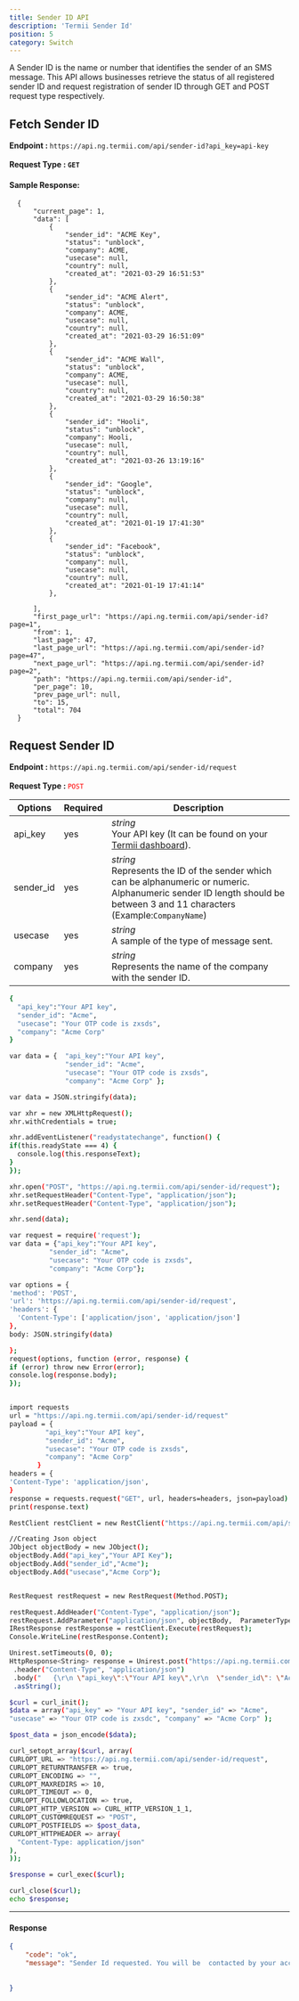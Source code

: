 ```yaml
---
title: Sender ID API
description: 'Termii Sender Id'
position: 5
category: Switch
---
```

A Sender ID is the name or number that identifies the sender of an SMS message.
This API allows businesses retrieve the status of all registered sender ID and request registration of sender ID through GET and POST request type respectively.

## Fetch Sender ID
<b>Endpoint : </b>
`
https://api.ng.termii.com/api/sender-id?api_key=api-key
`<br> <br> <b>Request Type : </b>**`GET`**


#### Sample Response:
```
  {
      "current_page": 1,
      "data": [
          {
              "sender_id": "ACME Key",
              "status": "unblock",
              "company": ACME,
              "usecase": null,
              "country": null,
              "created_at": "2021-03-29 16:51:53"
          },
          {
              "sender_id": "ACME Alert",
              "status": "unblock",
              "company": ACME,
              "usecase": null,
              "country": null,
              "created_at": "2021-03-29 16:51:09"
          },
          {
              "sender_id": "ACME Wall",
              "status": "unblock",
              "company": ACME,
              "usecase": null,
              "country": null,
              "created_at": "2021-03-29 16:50:38"
          },
          {
              "sender_id": "Hooli",
              "status": "unblock",
              "company": Hooli,
              "usecase": null,
              "country": null,
              "created_at": "2021-03-26 13:19:16"
          },
          {
              "sender_id": "Google",
              "status": "unblock",
              "company": null,
              "usecase": null,
              "country": null,
              "created_at": "2021-01-19 17:41:30"
          },
          {
              "sender_id": "Facebook",
              "status": "unblock",
              "company": null,
              "usecase": null,
              "country": null,
              "created_at": "2021-01-19 17:41:14"
          },
         
      ],
      "first_page_url": "https://api.ng.termii.com/api/sender-id?page=1",
      "from": 1,
      "last_page": 47,
      "last_page_url": "https://api.ng.termii.com/api/sender-id?page=47",
      "next_page_url": "https://api.ng.termii.com/api/sender-id?page=2",
      "path": "https://api.ng.termii.com/api/sender-id",
      "per_page": 10,
      "prev_page_url": null,
      "to": 15,
      "total": 704
  }
```


## Request Sender ID

<b>Endpoint : </b>
`
https://api.ng.termii.com/api/sender-id/request
`<br> <br> <b>Request Type : </b><span class="lio" style="color:red !important"> <code>POST</code></span>


Options |Required | Description |
--- | --- | --- |
api_key | yes |*string*<br> Your API key (It can be found on your <a href="https://accounts.termii.com/#/" target="_blank" style="text-decoration:underline; cursor:pointer">Termii dashboard</a>).  | 
sender_id | yes |*string*<br>Represents the ID of the sender which can be alphanumeric or numeric. Alphanumeric sender ID length should be between 3 and 11 characters (Example:`CompanyName`)  | 
usecase | yes | *string*<br>A sample of the type of message sent. | 
company | yes | *string*<br> Represents the name of the company with the sender ID.  | 

<code-group>
   <code-block label="JSON" active>

  ```bash
 {
    "api_key":"Your API key",
    "sender_id": "Acme",
    "usecase": "Your OTP code is zxsds",
    "company": "Acme Corp"
 }
  ```

  </code-block>
  <code-block label="JavaScript">

  ```bash
  var data = {  "api_key":"Your API key",
                "sender_id": "Acme",
                "usecase": "Your OTP code is zxsds",
                "company": "Acme Corp" };

var data = JSON.stringify(data);

var xhr = new XMLHttpRequest();
xhr.withCredentials = true;

xhr.addEventListener("readystatechange", function() {
  if(this.readyState === 4) {
    console.log(this.responseText);
  }
});

xhr.open("POST", "https://api.ng.termii.com/api/sender-id/request");
xhr.setRequestHeader("Content-Type", "application/json");
xhr.setRequestHeader("Content-Type", "application/json");

xhr.send(data);
  ```

  </code-block>
 <code-block label="NodeJs" >

  ```bash
 var request = require('request');
var data = {"api_key":"Your API key",
            "sender_id": "Acme",
            "usecase": "Your OTP code is zxsds",
            "company": "Acme Corp"};

var options = {
  'method': 'POST',
  'url': 'https://api.ng.termii.com/api/sender-id/request',
  'headers': {
    'Content-Type': ['application/json', 'application/json']
  },
  body: JSON.stringify(data)

};
request(options, function (error, response) { 
  if (error) throw new Error(error);
  console.log(response.body);
});
  ```

  </code-block>
 <code-block label="Python">

  ```bash
 
import requests
url = "https://api.ng.termii.com/api/sender-id/request"
payload = {
           "api_key":"Your API key",
           "sender_id": "Acme",
           "usecase": "Your OTP code is zxsds",
           "company": "Acme Corp"
         }
headers = {
  'Content-Type': 'application/json',
}
response = requests.request("GET", url, headers=headers, json=payload)
print(response.text)
  ```
  </code-block>

<code-block label="C#" >

  ```bash
RestClient restClient = new RestClient("https://api.ng.termii.com/api/sender-id/request");

//Creating Json object
JObject objectBody = new JObject();
objectBody.Add("api_key","Your API Key");
objectBody.Add("sender_id","Acme");
objectBody.Add("usecase","Acme Corp");


RestRequest restRequest = new RestRequest(Method.POST);

restRequest.AddHeader("Content-Type", "application/json");
restRequest.AddParameter("application/json", objectBody,  ParameterType.RequestBody);
IRestResponse restResponse = restClient.Execute(restRequest);
Console.WriteLine(restResponse.Content);


  ```

  </code-block>
<code-block label="Java" >

  ```bash
Unirest.setTimeouts(0, 0);
 HttpResponse<String> response = Unirest.post("https://api.ng.termii.com/api/sender-id/request")
   .header("Content-Type", "application/json")
   .body("   {\r\n \"api_key\":\"Your API key\",\r\n  \"sender_id\": \"Acme\",\r\n  \"usecase\": \"Your OTP code is zxsds\",\r\n   \"company\": \"Acme Corp\"\r\n    }")
   .asString();
  ```
  </code-block>
<code-block label="PHP" >

  ```bash
$curl = curl_init();
$data = array("api_key" => "Your API key", "sender_id" => "Acme", 
"usecase" => "Your OTP code is zxsdc", "company" => "Acme Corp" );

$post_data = json_encode($data);

curl_setopt_array($curl, array(
  CURLOPT_URL => "https://api.ng.termii.com/api/sender-id/request",
  CURLOPT_RETURNTRANSFER => true,
  CURLOPT_ENCODING => "",
  CURLOPT_MAXREDIRS => 10,
  CURLOPT_TIMEOUT => 0,
  CURLOPT_FOLLOWLOCATION => true,
  CURLOPT_HTTP_VERSION => CURL_HTTP_VERSION_1_1,
  CURLOPT_CUSTOMREQUEST => "POST",
  CURLOPT_POSTFIELDS => $post_data,
  CURLOPT_HTTPHEADER => array(
    "Content-Type: application/json"
  ),
));

$response = curl_exec($curl);

curl_close($curl);
echo $response;
  ```
  </code-block>
</code-group>


<hr />



#### Response


```JSON
{
	"code": "ok",
	"message": "Sender Id requested. You will be  contacted by your account manager."
  
  
}
```




